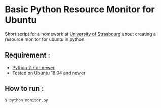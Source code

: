 Basic Python Resource Monitor for Ubuntu
======

Short script for a homework at [University of Strasbourg](http://www.en.unistra.fr/) about creating a resource monitor for ubuntu in python.

## Requirement :
- [Python 2.7 or newer](https://www.python.org/downloads/)
- Tested on Ubuntu 16.04 and newer

## How to run :
```bash
$ python monitor.py
